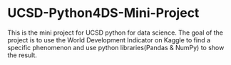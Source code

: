 # UCSD-Python4DS-Mini-Project
This is the mini project for UCSD python for data science. The goal of the project is to use the World Development Indicator on Kaggle to find a specific phenomenon and use python libraries(Pandas & NumPy) to show the result.
